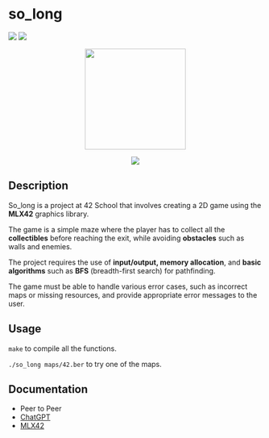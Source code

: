 # so_long

![](https://img.shields.io/badge/Language-C-blue)
![](https://img.shields.io/badge/School-42-black)

<p align=center>
  <img width="200" height="200" src="https://github.com/byaliego/42-project-badges/blob/main/badges/so_longe.png"/>
</p>
<p align="center">
 <img src="https://img.shields.io/badge/Puntuation-100%2F100-brightgreen">
</p>

## Description

So_long is a project at 42 School that involves creating a 2D game using the **MLX42** graphics library.

The game is a simple maze where the player has to collect all the **collectibles** before reaching the exit, while avoiding **obstacles** such as walls and enemies.

The project requires the use of **input/output, memory allocation**, and **basic algorithms** such as **BFS** (breadth-first search) for pathfinding.

The game must be able to handle various error cases, such as incorrect maps or missing resources, and provide appropriate error messages to the user.

## Usage

``make`` to compile all the functions.

``./so_long maps/42.ber`` to try one of the maps.

## Documentation

* Peer to Peer
* [ChatGPT](https://chat.openai.com/)
* [MLX42](https://github.com/codam-coding-college/MLX42)